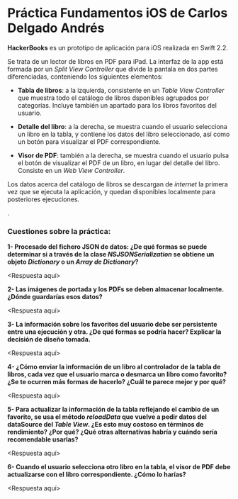# Práctica Fundamentos iOS de Carlos Delgado Andrés

**HackerBooks** es un prototipo de aplicación para iOS realizada en Swift 2.2.

Se trata de un lector de libros en PDF para iPad. La interfaz de la app está formada por un *Split View Controller* que divide la pantala en dos partes diferenciadas, conteniendo los siguientes elementos:

* **Tabla de libros**: a la izquierda, consistente en un *Table View Controller* que muestra todo el catálogo de libros dsponibles agrupados por categorías. Incluye también un apartado para los libros favoritos del usuario.

* **Detalle del libro**: a la derecha, se muestra cuando el usuario selecciona un libro en la tabla, y contiene los datos del libro seleccionado, así como un botón para visualizar el PDF correspondiente.

* **Visor de PDF**: también a la derecha, se muestra cuando el usuario pulsa el botón de visualizar el PDF de un libro, en lugar del detalle del libro. Consiste en un *Web View Controller*.

Los datos acerca del catálogo de libros se descargan de *internet* la primera vez que se ejecuta la aplicación, y quedan disponibles localmente para posteriores ejecuciones.

.
### Cuestiones sobre la práctica:

**1- Procesado del fichero JSON de datos: ¿De qué formas se puede determinar si a través de la clase *NSJSONSerialization* se obtiene un objeto *Dictionary* o un *Array de Dictionary*?**

<Respuesta aquí>

**2- Las imágenes de portada y los PDFs se deben almacenar localmente. ¿Dónde guardarías esos datos?**

<Respuesta aquí>

**3- La información sobre los favoritos del usuario debe ser persistente entre una ejecución y otra. ¿De qué formas se podría hacer? Explicar la decisión de diseño tomada.**

<Respuesta aquí>

**4- ¿Cómo enviar la información de un libro al controlador de la tabla de libros, cada vez que el usuario marca o desmarca un libro como favorito? ¿Se te ocurren más formas de hacerlo? ¿Cuál te parece mejor y por qué?**

<Respuesta aquí>

**5- Para actualizar la información de la tabla reflejando el cambio de un favorito, se usa el método *reloadData* que vuelve a pedir datos del dataSource del *Table View*. ¿Es esto muy costoso en términos de rendimiento? ¿Por qué? ¿Qué otras alternativas habría y cuándo sería recomendable usarlas?**

<Respuesta aquí>

**6- Cuando el usuario selecciona otro libro en la tabla, el visor de PDF debe actualizarse con el libro correspondiente. ¿Cómo lo harías?**

<Respuesta aquí>

